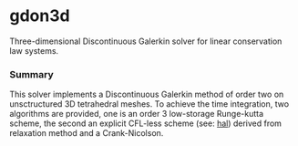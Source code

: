 # gdon3d
Three-dimensional Discontinuous Galerkin solver for linear conservation law systems.
### Summary
This solver implements a Discontinuous Galerkin method of order two on unsctructured 
3D tetrahedral meshes. To achieve the time integration, two algorithms are provided, one is an order 3 low-storage Runge-kutta scheme, the second an explicit CFL-less scheme (see: [hal](https://hal.archives-ouvertes.fr/hal-03218086 "hal")) derived from relaxation method and a Crank-Nicolson.


